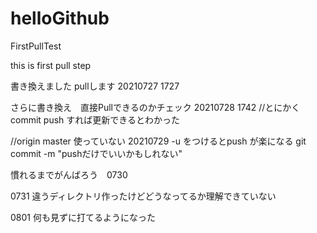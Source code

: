 # helloGithub
FirstPullTest

this is first pull step

書き換えました pullします 20210727 1727

さらに書き換え　直接Pullできるのかチェック 20210728 1742
//とにかく commit push すれば更新できるとわかった

//origin master 使っていない 20210729
-u をつけるとpush が楽になる
git commit -m "pushだけでいいかもしれない"

慣れるまでがんばろう　0730

0731 違うディレクトリ作ったけどどうなってるか理解できていない

0801 何も見ずに打てるようになった
